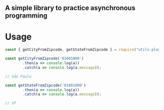 ## A simple library to practice asynchronous programming

# Usage

```javascript
const { getCityFromZipcode, getStateFromZipcode } = require("utils-playground");

const getCityFromZipcode('01001000')
        .then(a => console.log(a))
        .catch(a => console.log(a.message));

// São Paulo

const getStateFromZipcode('01001000')
        .then(a => console.log(a))
        .catch(a => console.log(a.message));

// SP
```

